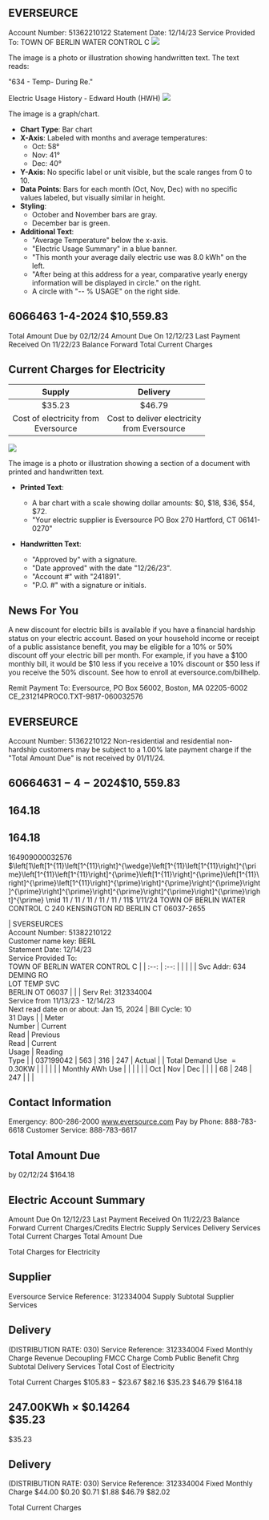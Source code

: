 ## EVERSEURCE

Account Number: 51362210122
Statement Date: 12/14/23
Service Provided To:
TOWN OF BERLIN WATER CONTROL C
![](images/img-0.jpeg)

The image is a photo or illustration showing handwritten text. The text reads:

"634 - Temp-
During Re."

Electric Usage History - Edward Houth (HWH)
![](images/img-1.jpeg)

The image is a graph/chart.

- **Chart Type**: Bar chart
- **X-Axis**: Labeled with months and average temperatures:
  - Oct: 58°
  - Nov: 41°
  - Dec: 40°
- **Y-Axis**: No specific label or unit visible, but the scale ranges from 0 to 10.
- **Data Points**: Bars for each month (Oct, Nov, Dec) with no specific values labeled, but visually similar in height.
- **Styling**: 
  - October and November bars are gray.
  - December bar is green.
- **Additional Text**:
  - "Average Temperature" below the x-axis.
  - "Electric Usage Summary" in a blue banner.
  - "This month your average daily electric use was 8.0 kWh" on the left.
  - "After being at this address for a year, comparative yearly energy information will be displayed in circle." on the right.
  - A circle with "-- % USAGE" on the right side.

## 6066463 1-4-2024 \$10,559.83

Total Amount Due
by $02 / 12 / 24$
Amount Due On 12/12/23
Last Payment Received On 11/22/23
Balance Forward
Total Current Charges

## Current Charges for Electricity

| Supply | Delivery |
| :--: | :--: |
| \$35.23 | \$46.79 |
| Cost of electricity from <br> Eversource | Cost to deliver electricity <br> from Eversource |

![](images/img-2.jpeg)

The image is a photo or illustration showing a section of a document with printed and handwritten text.

- **Printed Text**:
  - A bar chart with a scale showing dollar amounts: $0, $18, $36, $54, $72.
  - "Your electric supplier is Eversource PO Box 270 Hartford, CT 06141-0270"

- **Handwritten Text**:
  - "Approved by" with a signature.
  - "Date approved" with the date "12/26/23".
  - "Account #" with "241891".
  - "P.O. #" with a signature or initials.

## News For You

A new discount for electric bills is available if you have a financial hardship status on your electric account. Based on your household income or receipt of a public assistance benefit, you may be eligible for a $10 \%$ or $50 \%$ discount off your electric bill per month. For example, if you have a $\$ 100$ monthly bill, it would be $\$ 10$ less if you receive a $10 \%$ discount or $\$ 50$ less if you receive the $50 \%$ discount. See how to enroll at eversource.com/billhelp.

Remit Payment To: Eversource, PO Box 56002, Boston, MA 02205-6002
CE_231214PROC0.TXT-9817-060032576

## EVERSEURCE

Account Number: 51362210122
Non-residential and residential non-hardship customers may be subject to a $1.00 \%$ late payment charge if the "Total Amount Due" is not received by $01 / 11 / 24$.

## $60664631-4-2024 \$10,559.83$

## $164.18$

## $164.18$

$164909000032576$
$\left[1\left[1^{11}\left[1^{11}\right]^{\wedge}\left[1^{11}\left[1^{11}\right]^{\prime}\left[1^{11}\left[1^{11}\right]^{\prime}\left[1^{11}\right]^{\prime}\left[1^{11}\right]^{\prime}\left[1^{11}\right]^{\prime}\right]^{\prime}\right]^{\prime}\right]^{\prime}\right]^{\prime}\right]^{\prime}\right]^{\prime}\right]^{\prime}\right]^{\prime} \mid 11 / 11 / 11 / 11 / 11 / 11$
$1 / 11 / 24$
TOWN OF BERLIN WATER CONTROL C 240 KENSINGTON RD BERLIN CT 06037-2655

| SVERSEURCES <br> Account Number: 51382210122 <br> Customer name key: BERL <br> Statement Date: 12/14/23 <br> Service Provided To: <br> TOWN OF BERLIN WATER CONTROL C |
| :--: | :--: |
|  |  |
| Svc Addr: 634 DEMING RO <br> LOT TEMP SVC <br> BERLIN OT 06037 |  |
| Serv Rel: 312334004 <br> Service from 11/13/23 - 12/14/23 <br> Next read date on or about: Jan 15, 2024 | Bill Cycle: 10 <br> 31 Days |
| Meter <br> Number | Current <br> Read | Previous <br> Read | Current <br> Usage | Reading <br> Type |
| 037199042 | 563 | 316 | 247 | Actual |
| Total Demand Use $=0.30 \mathrm{KW}$ |  |  |  |  |
| Monthly AWh Use |  |  |  |  |
| Oct | Nov | Dec |  |  |
| 68 | 248 | 247 |  |  |

## Contact Information

Emergency: 800-286-2000
www.eversource.com
Pay by Phone: 888-783-6618
Customer Service: 888-783-6617

## Total Amount Due

by $02 / 12 / 24$
$164.18

## Electric Account Summary

Amount Due On 12/12/23
Last Payment Received On 11/22/23
Balance Forward
Current Charges/Credits
Electric Supply Services
Delivery Services
Total Current Charges
Total Amount Due

Total Charges for Electricity

## Supplier

Eversource
Service Reference: 312334004
Supply
Subtotal Supplier Services

## Delivery

(DISTRIBUTION RATE: 030)
Service Reference: 312334004
Fixed Monthly Charge
Revenue Decoupling
FMCC Charge
Comb Public Benefit Chrg
Subtotal Delivery Services
Total Cost of Electricity

Total Current Charges
\$105.83
$-$ \$23.67
\$82.16
\$35.23
\$46.79
\$164.18

## $247.00 \mathrm{KWh} \times \$ 0.14264$ <br> \$35.23

\$35.23

## Delivery

(DISTRIBUTION RATE: 030)
Service Reference: 312334004
Fixed Monthly Charge
\$44.00
\$0.20
\$0.71
\$1.88
\$46.79
\$82.02

Total Current Charges
